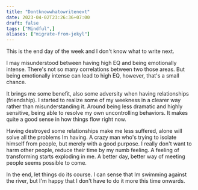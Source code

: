 ```yaml
---
title: "Dontknowwhatowritenext"
date: 2023-04-02T23:26:36+07:00
draft: false
tags: ["Mindful",]
aliases: ["migrate-from-jekyl"]
---
```


This is the end day of the week and I don't know what to write next. 
<!--more-->

I may misunderstood between having high EQ and being emotionally intense. There's not so many correlations between two those areas. But being emotionally intense can lead to high EQ, however, that's a small chance. 

It brings me some benefit, also some adversity when having relationships (friendship). I started to realize some of my weekness in a clearer way rather than misunderstanding it. Around being less dramatic and highly sensitive, being able to resolve my own uncontrolling behaviors. It makes quite a good sense in how things flow right now. 

Having destroyed some relationships make me less suffered, alone will solve all the problems Im having. A crazy man who's trying to isolate himself from people, but merely with a good purpose. I really don't want to harm other people, reduce their time by my numb feeling. A feeling of transforming starts exploding in me. A better day, better way of meeting people seems possible to come. 

In the end, let things do its course. I can sense that Im swimming against the river, but I'm happy that I don't have to do it more this time onwards. 
